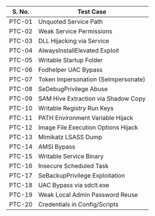 | **S. No.** | **Test Case**                       |
| ---------- | ----------------------------------- |
| PTC-01     | Unquoted Service Path               |
| PTC-02     | Weak Service Permissions            |
| PTC-03     | DLL Hijacking via Service           |
| PTC-04     | AlwaysInstallElevated Exploit       |
| PTC-05     | Writable Startup Folder             |
| PTC-06     | Fodhelper UAC Bypass                |
| PTC-07     | Token Impersonation (SeImpersonate) |
| PTC-08     | SeDebugPrivilege Abuse              |
| PTC-09     | SAM Hive Extraction via Shadow Copy |
| PTC-10     | Writable Registry Run Keys          |
| PTC-11     | PATH Environment Variable Hijack    |
| PTC-12     | Image File Execution Options Hijack |
| PTC-13     | Mimikatz LSASS Dump                 |
| PTC-14     | AMSI Bypass                         |
| PTC-15     | Writable Service Binary             |
| PTC-16     | Insecure Scheduled Task             |
| PTC-17     | SeBackupPrivilege Exploitation      |
| PTC-18     | UAC Bypass via sdclt.exe            |
| PTC-19     | Weak Local Admin Password Reuse     |
| PTC-20     | Credentials in Config/Scripts       |
